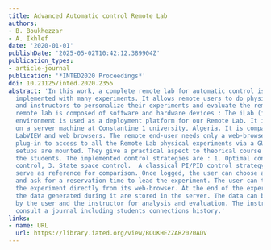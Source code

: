 ```yaml
---
title: Advanced Automatic control Remote Lab
authors:
- B. Boukhezzar
- A. Ikhlef
date: '2020-01-01'
publishDate: '2025-05-02T10:42:12.389904Z'
publication_types:
- article-journal
publication: '*INTED2020 Proceedings*'
doi: 10.21125/inted.2020.2355
abstract: 'In this work, a complete remote lab for automatic control is designed and
  implemented with many experiments. It allows remote users to do physical experiment
  and instructors to personalize their experiments and evaluate the remote students.  The
  remote lab is composed of software and hardware devices : The iLab (internet Laboratory)
  environment is used as a deployment platform for our Remote Lab. It is installed
  on a server machine at Constantine 1 university, Algeria. It is compatible with
  LabVIEW and web browsers. The remote end-user needs only a web-browser and an installed
  plug-in to access to all the Remote Lab physical experiments via a GUI.  Many experimental
  setups are mounted. They give a practical aspect to theorical course followed by
  the students. The implemented control strategies are : 1. Optimal control, 2. Polynomial
  control, 3. State space control.  A classical PI/PID control strategy is added to
  serve as reference for comparison. Once logged, the user can choose an experiment
  and ask for a reservation time to lead the experiment. The user can then launch
  the experiment directly from its web-browser. At the end of the experiment, all
  the data generated during it are stored in the server. The data can be downloaded
  by the user and the instructor for analysis and evaluation. The instructor can also
  consult a journal including students connections history.'
links:
- name: URL
  url: https://library.iated.org/view/BOUKHEZZAR2020ADV
---
```

